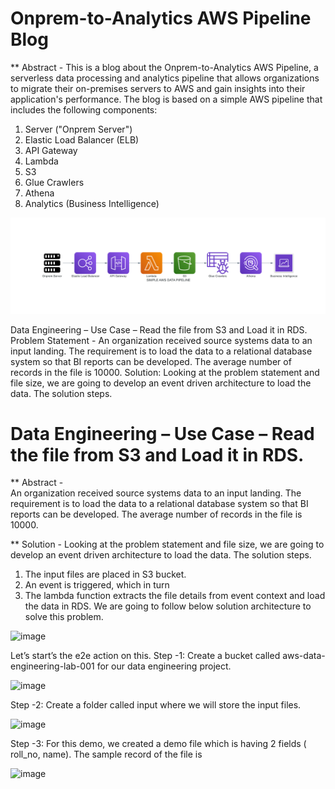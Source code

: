 # Onprem-to-Analytics AWS Pipeline Blog

** Abstract - 
This is a blog about the Onprem-to-Analytics AWS Pipeline, a serverless data processing and analytics pipeline that allows organizations to migrate their on-premises servers to AWS and gain insights into their application's performance. The blog is based on a simple AWS pipeline that includes the following components:

1.	Server ("Onprem Server")
2.	Elastic Load Balancer (ELB)
3.	API Gateway
4.	Lambda
5.	S3
6.	Glue Crawlers
7.	Athena
8.	Analytics (Business Intelligence)


<img width="530" alt="image" src="https://github.com/jithupaulose/DiagramStudy/blob/b8a73c504a98604c5071d216783b08ea196a8632/simple_aws_data_pipeline.png">



Data Engineering – Use Case – Read the file from S3 and Load it in RDS.
Problem Statement -  An organization received source systems data to an input landing. The requirement is to load the data to a relational database system so that BI reports can be developed. The average number of records in the file is 10000.
Solution:  Looking at the problem statement and file size, we are going to develop an event driven architecture to load the data. The solution steps.
# Data Engineering – Use Case – Read the file from S3 and Load it in RDS.

** Abstract -  
An organization received source systems data to an input landing. The requirement is to load the data to a relational database system so that BI reports can be developed. The average number of records in the file is 10000.

** Solution - 
Looking at the problem statement and file size, we are going to develop an event driven architecture to load the data. The solution steps.
1.	The input files are placed in S3 bucket.
2.	An event is triggered, which in turn 
3.	The lambda function extracts the file details from event context and load the data in RDS.
We are going to follow below solution architecture to solve this problem.


<img width="591" alt="image" src="https://user-images.githubusercontent.com/24868114/222958135-a2e4c7b6-ed1e-498d-b3eb-7b743e56e45e.png">

Let’s start’s the e2e action on this.
Step -1: Create a bucket called aws-data-engineering-lab-001 for our data engineering project.

<img width="530" alt="image" src="https://user-images.githubusercontent.com/24868114/222958176-91156817-8661-4702-a471-dce032da94d4.png">

Step -2: Create a folder called input where we will store the input files.

<img width="499" alt="image" src="https://user-images.githubusercontent.com/24868114/222958199-beaca93f-7886-4a51-9619-02b3a5d4957a.png">

Step -3:  For this demo, we created a demo file which is having 2 fields ( roll_no, name). The sample record of the file is 

<img width="182" alt="image" src="https://user-images.githubusercontent.com/24868114/222958215-a8d266c1-22b9-421b-a2e7-a7c4bdf684f3.png">
